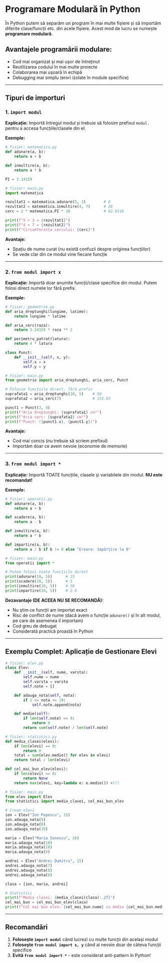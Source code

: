 # Programare Modulară în Python

În Python putem să separăm un program în mai multe fișiere și să importăm diferite clase/funcții etc. din acele fișiere. Acest mod de lucru se numește **programare modulară**.

## Avantajele programării modulare:
- Cod mai organizat și mai ușor de întreținut
- Reutilizarea codului în mai multe proiecte
- Colaborarea mai ușoară în echipă
- Debugging mai simplu (erori izolate în module specifice)

---

## Tipuri de importuri

### 1. `import modul`

**Explicație:** Importă întregul modul și trebuie să folosim prefixul `modul.` pentru a accesa funcțiile/clasele din el.

**Exemple:**

```python
# fisier: matematica.py
def adunare(a, b):
    return a + b

def inmultire(a, b):
    return a * b

PI = 3.14159
```

```python
# fisier: main.py
import matematica

rezultat1 = matematica.adunare(5, 3)        # 8
rezultat2 = matematica.inmultire(4, 7)      # 28
cerc = 2 * matematica.PI * 10               # 62.8318

print(f"5 + 3 = {rezultat1}")
print(f"4 × 7 = {rezultat2}")
print(f"Circumferința cercului: {cerc}")
```

**Avantaje:**
- Spațiu de nume curat (nu există confuzii despre originea funcțiilor)
- Se vede clar din ce modul vine fiecare funcție

---

### 2. `from modul import x`

**Explicație:** Importă doar anumite funcții/clase specifice din modul. Putem folosi direct numele lor fără prefix.

**Exemple:**

```python
# fisier: geometrie.py
def aria_dreptunghi(lungime, latime):
    return lungime * latime

def aria_cerc(raza):
    return 3.14159 * raza ** 2

def perimetru_patrat(latura):
    return 4 * latura

class Punct:
    def __init__(self, x, y):
        self.x = x
        self.y = y
```

```python
# fisier: main.py
from geometrie import aria_dreptunghi, aria_cerc, Punct

# Folosim funcțiile direct, fără prefix
suprafata1 = aria_dreptunghi(10, 5)    # 50
suprafata2 = aria_cerc(7)              # 153.93

punct1 = Punct(3, 4)
print(f"Aria dreptunghi: {suprafata1} cm²")
print(f"Aria cerc: {suprafata2} cm²")
print(f"Punct: ({punct1.x}, {punct1.y})")
```

**Avantaje:**
- Cod mai concis (nu trebuie să scriem prefixul)
- Importăm doar ce avem nevoie (economie de memorie)

---

### 3. `from modul import *`

**Explicație:** Importă TOATE funcțiile, clasele și variabilele din modul. **NU este recomandat!**

**Exemple:**

```python
# fisier: operatii.py
def adunare(a, b):
    return a + b

def scadere(a, b):
    return a - b

def inmultire(a, b):
    return a * b

def impartire(a, b):
    return a / b if b != 0 else "Eroare: împărțire la 0"
```

```python
# fisier: main.py
from operatii import *

# Putem folosi toate funcțiile direct
print(adunare(10, 5))      # 15
print(scadere(10, 5))      # 5
print(inmultire(10, 5))    # 50
print(impartire(10, 5))    # 2.0
```

**Dezavantaje (DE ACEEA NU SE RECOMANDĂ):**
- Nu știm ce funcții am importat exact
- Risc de conflict de nume (dacă avem o funcție `adunare()` și în alt modul, pe care de asemenea il importam) 
- Cod greu de debugat
- Considerată practică proastă în Python

---

## Exemplu Complet: Aplicație de Gestionare Elevi

```python
# fisier: elev.py
class Elev:
    def __init__(self, nume, varsta):
        self.nume = nume
        self.varsta = varsta
        self.note = []

    def adauga_nota(self, nota):
        if 1 <= nota <= 10:
            self.note.append(nota)

    def medie(self):
        if len(self.note) == 0:
            return 0
        return sum(self.note) / len(self.note)
```

```python
# fisier: statistici.py
def media_clasei(elevi):
    if len(elevi) == 0:
        return 0
    total = sum(elev.medie() for elev in elevi)
    return total / len(elevi)

def cel_mai_bun_elev(elevi):
    if len(elevi) == 0:
        return None
    return max(elevi, key=lambda e: e.medie()) #(?)
```

```python
# fisier: main.py
from elev import Elev
from statistici import media_clasei, cel_mai_bun_elev

# Cream elevi
ion = Elev("Ion Popescu", 15)
ion.adauga_nota(9)
ion.adauga_nota(8)
ion.adauga_nota(10)

maria = Elev("Maria Ionescu", 16)
maria.adauga_nota(10)
maria.adauga_nota(10)
maria.adauga_nota(9)

andrei = Elev("Andrei Dumitru", 15)
andrei.adauga_nota(7)
andrei.adauga_nota(8)
andrei.adauga_nota(8)

clasa = [ion, maria, andrei]

# Statistici
print(f"Media clasei: {media_clasei(clasa):.2f}")
cel_mai_bun = cel_mai_bun_elev(clasa)
print(f"Cel mai bun elev: {cel_mai_bun.nume} cu media {cel_mai_bun.medie():.2f}")
```

---

## Recomandări

1. **Folosește `import modul`** când lucrezi cu multe funcții din același modul
2. **Folosește `from modul import x, y`** când ai nevoie doar de câteva funcții specifice
3. **Evită `from modul import *`** - este considerat anti-pattern în Python!
